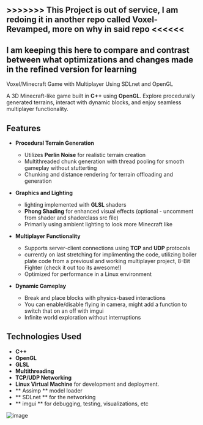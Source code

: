  ## >>>>>>> This Project is out of service, I am redoing it in another repo called Voxel-Revamped, more on why in said repo <<<<<<
 ## I am keeping this here to compare and contrast between what optimizations and changes made in the refined version for learning

Voxel/Minecraft Game with Multiplayer Using SDLnet and OpenGL

A 3D Minecraft-like game built in **C++** using **OpenGL**. Explore procedurally generated terrains, interact with dynamic blocks, and enjoy seamless multiplayer functionality.

## Features

- **Procedural Terrain Generation**  
  - Utilizes **Perlin Noise** for realistic terrain creation  
  - Multithreaded chunk generation with thread pooling for smooth gameplay without stutterting
  - Chunking and distance rendering for terrain offloading and generation

- **Graphics and Lighting**  
  - lighting implemented with **GLSL** shaders  
  - **Phong Shading** for enhanced visual effects (optional - uncomment from shader and shaderclass src file)
  - Primarily using ambient lighting to look more Minecraft like

- **Multiplayer Functionality**  
  - Supports server-client connections using **TCP** and **UDP** protocols
  - currently on last stretching for implimenting the code, utilizing boiler plate code from a previousl and working multiplayer project, 8-Bit Fighter (check it out too its awesome!)
  - Optimized for performance in a Linux environment

- **Dynamic Gameplay**  
  - Break and place blocks with physics-based interactions
  - You can enable/disable flying in camera, might add a function to switch that on an off with imgui
  - Infinite world exploration without interruptions

## Technologies Used

- **C++**
- **OpenGL**
- **GLSL**
- **Multithreading**
- **TCP/UDP Networking**
- **Linux Virtual Machine** for development and deployment.
- ** Assimp ** model loader
- ** SDLnet ** for the networking
- ** imgui ** for debugging, testing, visualizations, etc

![image](https://github.com/user-attachments/assets/5a84dd50-dbf8-44e9-9f9d-cf1f5b70e858)






